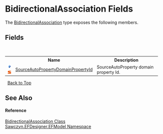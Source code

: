 # BidirectionalAssociation Fields
 

The <a href="T_Sawczyn_EFDesigner_EFModel_BidirectionalAssociation">BidirectionalAssociation</a> type exposes the following members.


## Fields
&nbsp;<table><tr><th></th><th>Name</th><th>Description</th></tr><tr><td>![Public field](media/pubfield.gif "Public field")![Static member](media/static.gif "Static member")</td><td><a href="F_Sawczyn_EFDesigner_EFModel_BidirectionalAssociation_SourceAutoPropertyDomainPropertyId">SourceAutoPropertyDomainPropertyId</a></td><td>
SourceAutoProperty domain property Id.</td></tr></table>&nbsp;
<a href="#bidirectionalassociation-fields">Back to Top</a>

## See Also


#### Reference
<a href="T_Sawczyn_EFDesigner_EFModel_BidirectionalAssociation">BidirectionalAssociation Class</a><br /><a href="N_Sawczyn_EFDesigner_EFModel">Sawczyn.EFDesigner.EFModel Namespace</a><br />